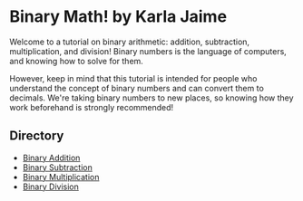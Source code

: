 # Binary Math! by Karla Jaime

Welcome to a tutorial on binary arithmetic: addition, subtraction, multiplication, and division! Binary numbers is the language of computers, and knowing how to solve for them.

However, keep in mind that this tutorial is intended for people who understand the concept of binary numbers and can convert them to decimals. We're taking binary numbers to new places, so knowing how they work beforehand is strongly recommended!

## Directory

- [Binary Addition](https://github.com/kyj0107/IT-1600-Final-Project/blob/main/Addition.md)
- [Binary Subtraction](https://github.com/kyj0107/IT-1600-Final-Project/blob/main/Subtraction.md)
- [Binary Multiplication](https://github.com/kyj0107/IT-1600-Final-Project/blob/main/Multiplication.md)
- [Binary Division](https://github.com/kyj0107/IT-1600-Final-Project/blob/main/Division.md)
